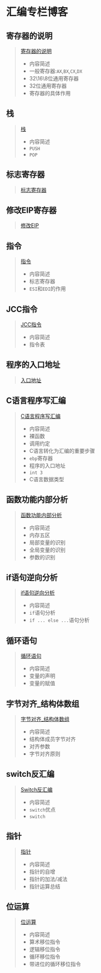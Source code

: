 # 汇编专栏博客

## 寄存器的说明

>[寄存器的说明](01寄存器的说明.md)
>
>* 内容简述
>  * 一般寄存器:`AX`,`BX`,`CX`,`DX`
>  * 32\16\8位通用寄存器
>  * 32位通用寄存器
>  * 寄存器的具体作用 

## 栈

>[栈](02栈.md)
>
>* 内容简述
>  * `PUSH`
>  * `POP`

## 标志寄存器
>[标志寄存器](03标志寄存器.md)

## 修改EIP寄存器
>[修改EIP](04修改EIP.md)

## 指令

>[指令](05指令.md)
>
>* 内容简述
>  * 标志寄存器
>  * `ESI`和`EDI`的作用

## JCC指令
>[JCC指令](06JCC指令.md)
>
>* 内容简述
>  * 指令表

## 程序的入口地址

>   [入口地址](07入口地址.md)

## C语言程序写汇编

>   [C语言程序写汇编](./08C语言程序写汇编.md)
>
>* 内容简述
>  * 裸函数
>  * 调用约定
>  * C语言转化为汇编的重要步骤
>  * `ebp`寄存器
>  * 程序的入口地址
>  * `int 3`
>  * C语言数据类型

## 函数功能内部分析

>   [函数功能内部分析](./09函数功能内部分析.md)
>
>* 内容简述
>  * 内存五区
>  * 局部变量的识别
>  * 全局变量的识别
>  * 参数的识别

## if语句逆向分析

>   [if语句逆向分析](./10if语句逆向分析.md)
> 
>* 内容简述
>  * `if`语句分析
>  * `if ... else ...`语句分析

##  循环语句

>   [循环语句](./11循环语句.md)
>
>* 内容简述
>  * 变量的声明
>  * 变量的赋值

## 字节对齐_结构体数组

>   [字节对齐_结构体数组](./12字节对齐_结构体数组.md)
> 
>* 内容简述
>  * 结构体成员字节对齐
>  * 对齐参数
>  * 字节对齐原则

## switch反汇编

>   [Switch反汇编](./13Switch反汇编.md)
>
>* 内容简述
>  * `switch`优点
>  * `switch`

## 指针

>   [指针](14指针.md)
> 
>* 内容简述
>  * 指针的自增
>  * 指针的加法/减法
>  * 指针运算总结

## 位运算

>   [位运算](./15位运算.md)
>
>* 内容简述
>  * 算术移位指令
>  * 逻辑移位指令
>  * 循环移位指令
>  * 带进位的循环移位指令
